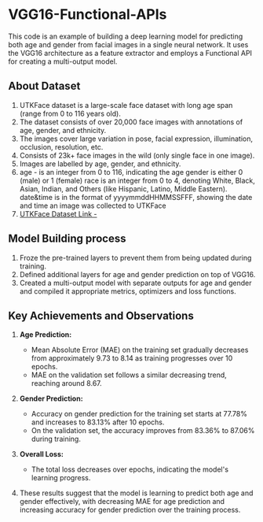 # VGG16-Functional-APIs

This code is an example of building a deep learning model for predicting both age and gender from facial images in a single neural network. It uses the VGG16 architecture as a feature extractor and employs a Functional API for creating a multi-output model.

## About Dataset
1. UTKFace dataset is a large-scale face dataset with long age span (range from 0 to 116 years old).
2. The dataset consists of over 20,000 face images with annotations of age, gender, and ethnicity.
3. The images cover large variation in pose, facial expression, illumination, occlusion, resolution, etc.
4. Consists of 23k+ face images in the wild (only single face in one image).
5. Images are labelled by age, gender, and ethnicity.
6. age - is an integer from 0 to 116, indicating the age
   gender is either 0 (male) or 1 (female)
   race is an integer from 0 to 4, denoting White, Black, Asian, Indian, and Others (like Hispanic, Latino, Middle Eastern).
   date&time is in the format of yyyymmddHHMMSSFFF, showing the date and time an image was collected to UTKFace
7. [UTKFace Dataset Link -](https://www.kaggle.com/datasets/jangedoo/utkface-new)

## Model Building process
1. Froze the pre-trained layers to prevent them from being updated during training.
2. Defined additional layers for age and gender prediction on top of VGG16.
3. Created a multi-output model with separate outputs for age and gender and compiled it appropriate metrics, optimizers and loss functions.

## Key Achievements and Observations
1. **Age Prediction:**
   - Mean Absolute Error (MAE) on the training set gradually decreases from approximately 9.73 to 8.14 as training progresses over 10 epochs.
   - MAE on the validation set follows a similar decreasing trend, reaching around 8.67.

2. **Gender Prediction:**
   - Accuracy on gender prediction for the training set starts at 77.78% and increases to 83.13% after 10 epochs.
   - On the validation set, the accuracy improves from 83.36% to 87.06% during training.

3. **Overall Loss:**
   - The total loss decreases over epochs, indicating the model's learning progress.

4. These results suggest that the model is learning to predict both age and gender effectively, with decreasing MAE for age prediction and increasing accuracy for gender prediction over the training process.


